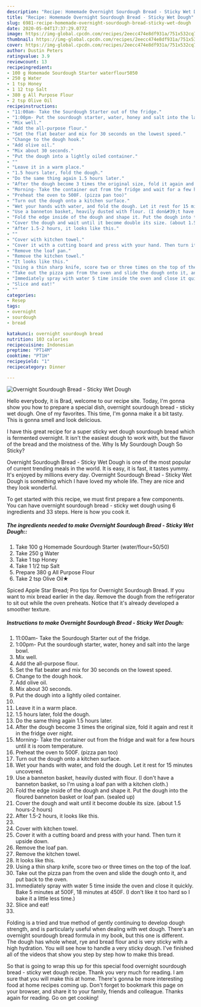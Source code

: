 ```yaml
---
description: "Recipe: Homemade Overnight Sourdough Bread - Sticky Wet Dough"
title: "Recipe: Homemade Overnight Sourdough Bread - Sticky Wet Dough"
slug: 6981-recipe-homemade-overnight-sourdough-bread-sticky-wet-dough
date: 2020-05-04T17:37:29.077Z
image: https://img-global.cpcdn.com/recipes/2eecc474e8df931a/751x532cq70/overnight-sourdough-bread-sticky-wet-dough-recipe-main-photo.jpg
thumbnail: https://img-global.cpcdn.com/recipes/2eecc474e8df931a/751x532cq70/overnight-sourdough-bread-sticky-wet-dough-recipe-main-photo.jpg
cover: https://img-global.cpcdn.com/recipes/2eecc474e8df931a/751x532cq70/overnight-sourdough-bread-sticky-wet-dough-recipe-main-photo.jpg
author: Dustin Peters
ratingvalue: 3.9
reviewcount: 13
recipeingredient:
- 100 g Homemade Sourdough Starter waterflour5050
- 250 g Water
- 1 tsp Honey
- 1 12 tsp Salt
- 380 g All Purpose Flour
- 2 tsp Olive Oil
recipeinstructions:
- "11:00am- Take the Sourdough Starter out of the fridge."
- "1:00pm- Put the sourdough starter, water, honey and salt into the large bowl."
- "Mix well."
- "Add the all-purpose flour."
- "Set the flat beater and mix for 30 seconds on the lowest speed."
- "Change to the dough hook."
- "Add olive oil."
- "Mix about 30 seconds."
- "Put the dough into a lightly oiled container."
- ""
- "Leave it in a warm place."
- "1.5 hours later, fold the dough."
- "Do the same thing again 1.5 hours later."
- "After the dough become 3 times the original size, fold it again and rest it in the fridge over night."
- "Morning- Take the container out from the fridge and wait for a few hours until it is room temperature."
- "Preheat the oven to 500F. (pizza pan too)"
- "Turn out the dough onto a kitchen surface."
- "Wet your hands with water, and fold the dough. Let it rest for 15 minutes uncovered."
- "Use a banneton basket, heavily dusted with flour. (I don&#39;t have a banneton basket, so I&#39;m using a loaf pan with a kitchen cloth.)"
- "Fold the edge inside of the dough and shape it. Put the dough into the floured banneton basket or loaf pan. (sealed up)"
- "Cover the dough and wait until it become double its size. (about 1.5 hours-2 hours)"
- "After 1.5-2 hours, it looks like this."
- ""
- "Cover with kitchen towel."
- "Cover it with a cutting board and press with your hand. Then turn it upside down."
- "Remove the loaf pan."
- "Remove the kitchen towel."
- "It looks like this."
- "Using a thin sharp knife, score two or three times on the top of the loaf."
- "Take out the pizza pan from the oven and slide the dough onto it, and put back to the oven."
- "Immediately spray with water 5 time inside the oven and close it quickly. Bake 5 minutes at 500F, 18 minutes at 450F. (I don&#39;t like it too hard so I bake it a little less time.)"
- "Slice and eat!"
- ""
categories:
- Resep
tags:
- overnight
- sourdough
- bread

katakunci: overnight sourdough bread
nutrition: 103 calories
recipecuisine: Indonesian
preptime: "PT14M"
cooktime: "PT1H"
recipeyield: "1"
recipecategory: Dinner

---
```



![Overnight Sourdough Bread - Sticky Wet Dough](https://img-global.cpcdn.com/recipes/2eecc474e8df931a/751x532cq70/overnight-sourdough-bread-sticky-wet-dough-recipe-main-photo.jpg)

Hello everybody, it is Brad, welcome to our recipe site. Today, I'm gonna show you how to prepare a special dish, overnight sourdough bread - sticky wet dough. One of my favorites. This time, I'm gonna make it a bit tasty. This is gonna smell and look delicious.

I have this great recipe for a super sticky wet dough sourdough bread which is fermented overnight. It isn&#39;t the easiest dough to work with, but the flavor of the bread and the moistness of the. Why Is My Sourdough Dough So Sticky?

Overnight Sourdough Bread - Sticky Wet Dough is one of the most popular of current trending meals in the world. It is easy, it is fast, it tastes yummy. It's enjoyed by millions every day. Overnight Sourdough Bread - Sticky Wet Dough is something which I have loved my whole life. They are nice and they look wonderful.


To get started with this recipe, we must first prepare a few components. You can have overnight sourdough bread - sticky wet dough using 6 ingredients and 33 steps. Here is how you cook it.

##### The ingredients needed to make Overnight Sourdough Bread - Sticky Wet Dough::

1. Take 100 g Homemade Sourdough Starter (water/flour=50/50)
1. Take 250 g Water
1. Take 1 tsp Honey
1. Take 1 1/2 tsp Salt
1. Prepare 380 g All Purpose Flour
1. Take 2 tsp Olive Oil★


Spiced Apple Star Bread; Pro tips for Overnight Sourdough Bread. If you want to mix bread earlier in the day. Remove the dough from the refrigerator to sit out while the oven preheats. Notice that it&#39;s already developed a smoother texture. 

##### Instructions to make Overnight Sourdough Bread - Sticky Wet Dough:

1. 11:00am-
Take the Sourdough Starter out of the fridge.
1. 1:00pm-
Put the sourdough starter, water, honey and salt into the large bowl.
1. Mix well.
1. Add the all-purpose flour.
1. Set the flat beater and mix for 30 seconds on the lowest speed.
1. Change to the dough hook.
1. Add olive oil.
1. Mix about 30 seconds.
1. Put the dough into a lightly oiled container.
1. 
1. Leave it in a warm place.
1. 1.5 hours later, fold the dough.
1. Do the same thing again 1.5 hours later.
1. After the dough become 3 times the original size, fold it again and rest it in the fridge over night.
1. Morning-
Take the container out from the fridge and wait for a few hours until it is room temperature.
1. Preheat the oven to 500F. (pizza pan too)
1. Turn out the dough onto a kitchen surface.
1. Wet your hands with water, and fold the dough. Let it rest for 15 minutes uncovered.
1. Use a banneton basket, heavily dusted with flour. (I don&#39;t have a banneton basket, so I&#39;m using a loaf pan with a kitchen cloth.)
1. Fold the edge inside of the dough and shape it. Put the dough into the floured banneton basket or loaf pan. (sealed up)
1. Cover the dough and wait until it become double its size. (about 1.5 hours-2 hours)
1. After 1.5-2 hours, it looks like this.
1. 
1. Cover with kitchen towel.
1. Cover it with a cutting board and press with your hand. Then turn it upside down.
1. Remove the loaf pan.
1. Remove the kitchen towel.
1. It looks like this.
1. Using a thin sharp knife, score two or three times on the top of the loaf.
1. Take out the pizza pan from the oven and slide the dough onto it, and put back to the oven.
1. Immediately spray with water 5 time inside the oven and close it quickly. Bake 5 minutes at 500F, 18 minutes at 450F. (I don&#39;t like it too hard so I bake it a little less time.)
1. Slice and eat!
1. 


Folding is a tried and true method of gently continuing to develop dough strength, and is particularly useful when dealing with wet dough. There&#39;s an overnight sourdough bread formula in my book, but this one is different. The dough has whole wheat, rye and bread flour and is very sticky with a high hydration. You will see how to handle a very sticky dough. I&#39;ve finished all of the videos that show you step by step how to make this bread. 

So that is going to wrap this up for this special food overnight sourdough bread - sticky wet dough recipe. Thank you very much for reading. I am sure that you will make this at home. There's gonna be more interesting food at home recipes coming up. Don't forget to bookmark this page on your browser, and share it to your family, friends and colleague. Thanks again for reading. Go on get cooking!
